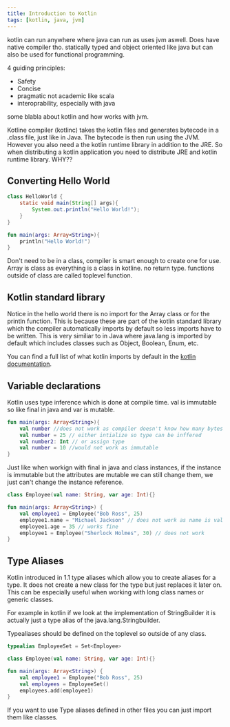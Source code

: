 ```yaml
---
title: Introduction to Kotlin
tags: [kotlin, java, jvm]
---
```


kotlin can run anywhere where java can run as uses jvm aswell. Does have native compiler tho. statically typed and object oriented like java but can also be used for functional programming.

4 guiding principles:

- Safety
- Concise
- pragmatic not academic like scala
- interoprability, especially with java

some blabla about kotlin and how works with jvm.

Kotline compiler (kotlinc) takes the kotlin files and generates bytecode in a .class file, just like in Java. The bytecode is then run using the JVM. However you also need a the kotlin runtime library in addition to the JRE. So when distributing a kotlin application you need to distribute JRE and kotlin runtime library. WHY??

## Converting Hello World

```java title="HelloWorld.java"
class HelloWorld {
    static void main(String[] args){
        System.out.println("Hello World!");
    }
}
```

```kotlin title="HelloWorld.kt"
fun main(args: Array<String>){
    println("Hello World!")
}
```

Don't need to be in a class, compiler is smart enough to create one for use. Array is class as everything is a class in kotline. no return type. functions outside of class are called toplevel function.

## Kotlin standard library

Notice in the hello world there is no import for the Array class or for the println function. This is because these are part of the kotlin standard library which the compiler automatically imports by default so less imports have to be written. This is very similiar to in Java where java.lang is imported by default which includes classes such as Object, Boolean, Enum, etc.

You can find a full list of what kotlin imports by default in the [kotlin documentation](https://kotlinlang.org/docs/packages.html#default-imports).

## Variable declarations

Kotlin uses type inference which is done at compile time. val is immutable so like final in java and var is mutable.

```kotlin
fun main(args: Array<String>){
    val number //does not work as compiler doesn't know how many bytes to reserve
    val number = 25 // either intialize so type can be inffered
    val number2: Int // or assign type
    val number = 10 //would not work as immutable
}
```

Just like when workign with final in java and class instances, if the instance is immutable but the attributes are mutable we can still change them, we just can't change the instance reference.

```kotlin
class Employee(val name: String, var age: Int){}

fun main(args: Array<String>) {
    val employee1 = Employee("Bob Ross", 25)
    employee1.name = "Michael Jackson" // does not work as name is val
    employee1.age = 35 // works fine
    employee1 = Employee("Sherlock Holmes", 30) // does not work
}
```

## Type Aliases

Kotlin introduced in 1.1 type aliases which allow you to create aliases for a type. It does not create a new class for the type but just replaces it later on. This can be especially useful when working with long class names or generic classes.

For example in kotlin if we look at the implementation of StringBuilder it is actually just a type alias of the java.lang.Stringbuilder.

Typealiases should be defined on the toplevel so outside of any class.

```kotlin
typealias EmployeeSet = Set<Employee>

class Employee(val name: String, var age: Int){}

fun main(args: Array<String>) {
    val employee1 = Employee("Bob Ross", 25)
    val employees = EmployeeSet()
    employees.add(employee1)
}
```

If you want to use Type aliases defined in other files you can just import them like classes.
